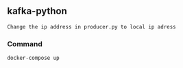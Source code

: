 ## kafka-python
```
Change the ip address in producer.py to local ip adress
```
### Command
```
docker-compose up
```

